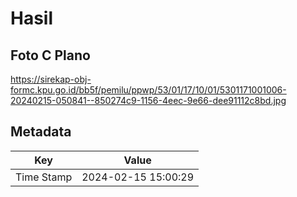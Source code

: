 # Hasil

## Foto C Plano

https://sirekap-obj-formc.kpu.go.id/bb5f/pemilu/ppwp/53/01/17/10/01/5301171001006-20240215-050841--850274c9-1156-4eec-9e66-dee91112c8bd.jpg


## Metadata

| Key        | Value               |
| ---------- | ------------------- |
| Time Stamp | 2024-02-15 15:00:29 |



